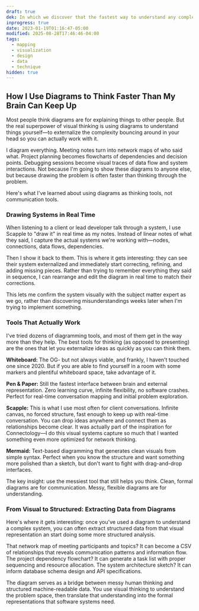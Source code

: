 ```yaml
---
draft: true
dek: In which we discover that the fastest way to understand any complex problem is to draw it out
inprogress: true
date: 2023-01-19T01:16:47-05:00
modified: 2025-08-28T17:46:46-04:00
tags:
  - mapping
  - visualization
  - design
  - data
  - technique
hidden: true
---
```

## How I Use Diagrams to Think Faster Than My Brain Can Keep Up

Most people think diagrams are for explaining things to other people. But the real superpower of visual thinking is using diagrams to understand things yourself—to externalize the complexity bouncing around in your head so you can actually work with it.

I diagram everything. Meeting notes turn into network maps of who said what. Project planning becomes flowcharts of dependencies and decision points. Debugging sessions become visual traces of data flow and system interactions. Not because I'm going to show these diagrams to anyone else, but because drawing the problem is often faster than thinking through the problem.

Here's what I've learned about using diagrams as thinking tools, not communication tools.

### Drawing Systems in Real Time

When listening to a client or lead developer talk through a system, I use Scapple to "draw it" in real time as my notes. Instead of linear notes of what they said, I capture the actual systems we're working with—nodes, connections, data flows, dependencies.

Then I show it back to them. This is where it gets interesting: they can see their system externalized and immediately start correcting, refining, and adding missing pieces. Rather than trying to remember everything they said in sequence, I can rearrange and edit the diagram in real time to match their corrections.

This lets me confirm the system visually with the subject matter expert as we go, rather than discovering misunderstandings weeks later when I'm trying to implement something.

### Tools That Actually Work

I've tried dozens of diagramming tools, and most of them get in the way more than they help. The best tools for thinking (as opposed to presenting) are the ones that let you externalize ideas as quickly as you can think them.

**Whiteboard:** The OG- but not always viable, and frankly, I haven't touched one since 2020. But if you are able to find yourself in a room with some markers and plentiful whiteboard space, take advantage of it.

**Pen & Paper:** Still the fastest interface between brain and external representation. Zero learning curve, infinite flexibility, no software crashes. Perfect for real-time conversation mapping and initial problem exploration.

**Scapple:** This is what I use most often for client conversations. Infinite canvas, no forced structure, fast enough to keep up with real-time conversation. You can drop ideas anywhere and connect them as relationships become clear. It was actually part of the inspiration for Connectology—I do this visual systems capture so much that I wanted something even more optimized for network thinking.

**Mermaid:** Text-based diagramming that generates clean visuals from simple syntax. Perfect when you know the structure and want something more polished than a sketch, but don't want to fight with drag-and-drop interfaces.

The key insight: use the messiest tool that still helps you think. Clean, formal diagrams are for communication. Messy, flexible diagrams are for understanding.

### From Visual to Structured: Extracting Data from Diagrams

Here's where it gets interesting: once you've used a diagram to understand a complex system, you can often extract structured data from that visual representation an start doing some more structured analysis.

That network map of meeting participants and topics? It can become a CSV of relationships that reveals communication patterns and information flow. The project dependency flowchart? It can generate a task list with proper sequencing and resource allocation. The system architecture sketch? It can inform database schema design and API specifications.

The diagram serves as a bridge between messy human thinking and structured machine-readable data. You use visual thinking to understand the problem space, then translate that understanding into the formal representations that software systems need.
